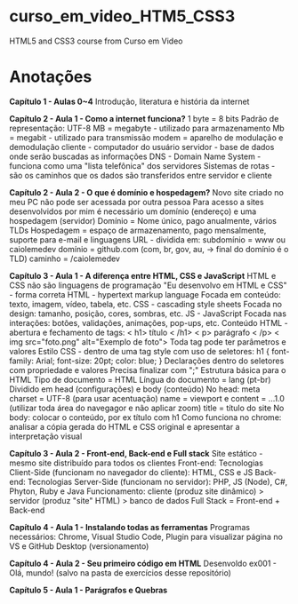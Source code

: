 # curso_em_video_HTM5_CSS3
 HTML5 and CSS3 course from Curso em Video

<h1>Anotações</h1>

**Capítulo 1 - Aulas 0~4**
    Introdução, literatura e história da internet

**Capítulo 2 - Aula 1 - Como a internet funciona?**
    1 byte = 8 bits
    Padrão de representação: UTF-8
    MB = megabyte - utilizado para armazenamento
    Mb = megabit - utilizado para transmissão
    modem = aparelho de modulação e demodulação
    cliente - computador do usuário
    servidor - base de dados onde serão buscadas as informações
    DNS - Domain Name System - funciona como uma "lista telefônica" dos servidores
    Sistemas de rotas - são os caminhos que os dados são transferidos entre servidor e cliente

**Capítulo 2 - Aula 2 - O que é domínio e hospedagem?**
    Novo site criado no meu PC não pode ser acessada por outra pessoa
    Para acesso a sites desenvolvidos por mim é necessário um domínio (endereço) e uma hospedagem (servidor)
    Domínio = Nome único, pago anualmente, vários TLDs
    Hospedagem = espaço de armazenamento, pago mensalmente, suporte para e-mail e linguagens
    URL - dividida em:
        subdomínio = www ou caiolemedev
        domínio = github.com (com, br, gov, au, -> final do domínio é o TLD)
        caminho = /caiolemedev

**Capítulo 3 - Aula 1 - A diferença entre HTML, CSS e JavaScript**
    HTML e CSS não são linguagens de programação
    "Eu desenvolvo em HTML e CSS" - forma correta
    HTML - hypertext markup language
        Focada em conteúdo: texto, imagem, vídeo, tabela, etc.
    CSS - cascading style sheets
        Focada no design: tamanho, posição, cores, sombras, etc.
    JS - JavaScript
        Focada nas interações: botões, validações, animações, pop-ups, etc.
    Conteúdo HTML - abertura e fechamento de tags:
        < h1> título < /h1>
        < p> parágrafo < /p>
        < img src="foto.png" alt="Exemplo de foto">
        Toda tag pode ter parâmetros e valores
    Estilo CSS - dentro de uma tag style com uso de seletores:
        h1 {
            font-family: Arial;
            font-size: 20pt;
            color: blue;
        }
        Declarações dentro do seletores com propriedade e valores
        Precisa finalizar com ";"
    Estrutura básica para o HTML
        Tipo de documento = HTML
        Língua do documento = lang (pt-br)
        Dividido em head (configurações) e body (conteúdo)
        No head:
            meta charset = UTF-8 (para usar acentuação)
            name = viewport e content = ...1.0 (utilizar toda área do navegagor e não aplicar zoom)
            title = título do site
        No body:
            colocar o conteúdo, por ex título com h1
    Como funciona no chrome: analisar a cópia gerada do HTML e CSS original e apresentar a interpretação visual

**Capítulo 3 - Aula 2 - Front-end, Back-end e Full stack**
    Site estático - mesmo site distribuído para todos os clientes
    Front-end:
        Tecnologias Client-Side (funcionam no navegador do cliente): HTML, CSS e JS
    Back-end:
        Tecnologias Server-Side (funcionam no servidor): PHP, JS (Node), C#, Phyton, Ruby e Java
    Funcionamento: cliente (produz site dinâmico) > servidor (produz "site" HTML) > banco de dados
    Full Stack = Front-end + Back-end

**Capítulo 4 - Aula 1 - Instalando todas as ferramentas**
    Programas necessários: Chrome, Visual Studio Code, Plugin para visualizar página no VS e GitHub Desktop (versionamento)

**Capítulo 4 - Aula 2 - Seu primeiro código em HTML**
    Desenvoldo ex001 - Olá, mundo! (salvo na pasta de exercícios desse repositório)

**Capítulo 5 - Aula 1 - Parágrafos e Quebras**
    

    


